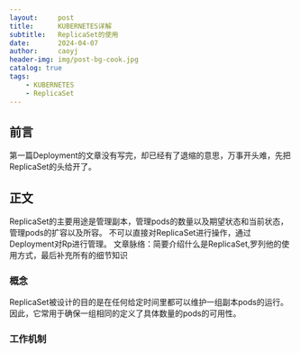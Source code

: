 ```yaml
---
layout:     post
title:      KUBERNETES详解
subtitle:   ReplicaSet的使用
date:       2024-04-07
author:     caoyj
header-img: img/post-bg-cook.jpg
catalog: true
tags:
    - KUBERNETES
    - ReplicaSet
---
```


## 前言

第一篇Deployment的文章没有写完，却已经有了退缩的意思，万事开头难，先把ReplicaSet的头给开了。

## 正文

ReplicaSet的主要用途是管理副本，管理pods的数量以及期望状态和当前状态，管理pods的扩容以及所容。
不可以直接对ReplicaSet进行操作，通过Deployment对Rp进行管理。
文章脉络：简要介绍什么是ReplicaSet,罗列他的使用方式，最后补充所有的细节知识

### 概念

ReplicaSet被设计的目的是在任何给定时间里都可以维护一组副本pods的运行。因此，它常用于确保一组相同的定义了具体数量的pods的可用性。

### 工作机制


